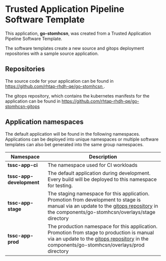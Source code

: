 # Trusted Application Pipeline Software Template

This application, **go-stomhcsn**, was created from a Trusted Application Pipeline Software Template.

The software templates create a new source and gitops deployment repositories with a sample source application. 

## Repositories

The source code for your application can be found in [https://github.com/rhtap-rhdh-qe/go-stomhcsn ](https://github.com/rhtap-rhdh-qe/go-stomhcsn ).
 
The gitops repository, which contains the kubernetes manifests for the application can be found in 
[https://github.com/rhtap-rhdh-qe/go-stomhcsn-gitops ](https://github.com/rhtap-rhdh-qe/go-stomhcsn-gitops ) 

## Application namespaces 

The default application will be found in the following namespaces. Applications can be deployed into unique namespaces or multiple software templates can also bet generated into the same group namespaces.  

|  Namespace   |  Description   |  
| -------- | -------- |
| **tssc-app-ci** | The namespace used for CI workloads |
| **tssc-app-development** | The default application during development. Every build will be deployed to this namespace for testing. |
| **tssc-app-stage** | The staging namespace for this application. Promotion from development to stage is manual via an update to the [gitops repository](https://github.com/rhtap-rhdh-qe/go-stomhcsn-gitops ) in the components/go-stomhcsn/overlays/stage directory |
| **tssc-app-prod** | The production namespace for this application. Promotion from stage to production is manual via an update to the [gitops repository](https://github.com/rhtap-rhdh-qe/go-stomhcsn-gitops ) in the components/go-stomhcsn/overlays/prod directory |